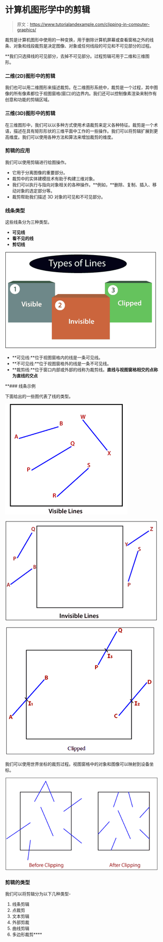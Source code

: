 # 计算机图形学中的剪辑

> 原文：<https://www.tutorialandexample.com/clipping-in-computer-graphics/>

裁剪是计算机图形中使用的一种变换，用于删除计算机屏幕或查看窗格之外的线条、对象和线段裁剪是决定图像、对象或任何线段的可见和不可见部分的过程。

 **我们只选择线的可见部分，去掉不可见部分。过程剪辑可用于二维和三维图形。

### 二维(2D)图形中的剪辑

我们也可以用二维图形来描述裁剪。在二维图形系统中，裁剪是一个过程，其中图像的所有像素都位于视图窗格(窗口)的边界内。我们还可以控制像素渲染来制作有创意和功能的剪辑区域。

### 三维(3D)图形中的剪辑

在三维图形中，我们可以以多种方式使用术语裁剪来定义各种特征。裁剪是一个术语，描述在具有矩形形状的三维平面中工作的一些操作。我们可以将剪辑扩展到更高维度。我们可以使用各种方法和算法来增加裁剪的维度。

### 剪辑的应用

我们可以使用剪辑进行绘图操作。

*   它用于分离图像的重要部分。
*   裁剪中的实体建模技术有助于构建三维对象。
*   我们可以执行与指向对象相关的各种操作。**例如，**删除、复制、插入、移动对象的选定部分等。
*   裁剪帮助我们描述 3D 对象的可见和不可见部分。

### 线条类型

这些线条分为三种类型。

*   **可见线**
*   **看不见的线**
*   **剪切线**

![Clipping](img/1e5bea330f77e345d72552f6c8e401df.png)

*   **可见线:**位于视图窗格内的线是一条可见线。
*   **不可见线:**位于视图窗格外的线是一条不可见线。
*   **裁剪线:**位于窗口内部或外部的线称为裁剪线。**直线与视图窗格相交的点称为直线的交点**

 **### 线条示例

下面给出的一些图代表了线的类型。

![Clipping2](img/9cccfc4990ecb4556531e6ee31155af6.png)

![Clipping3](img/b3d67739f9f212b86c349361abd8f6f1.png)

![Clipping4](img/f6e71ab70c4812bb57f41b4ef5ca758c.png)

我们可以使用世界坐标的裁剪过程。视图窗格中的对象和图像可以映射到设备坐标。

![Clipping5](img/cfe851c1a280c6cc986ccc36f25700de.png)

### 剪辑的类型

我们可以将剪辑分为以下几种类型-

1.  线条剪辑
2.  点裁剪
3.  文本剪辑
4.  外部剪裁
5.  曲线剪辑
6.  多边形裁剪****